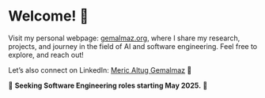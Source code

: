 # Welcome! 👋

Visit my personal webpage: [gemalmaz.org](https://gemalmaz.org), where I share my research, projects, and journey in the field of AI and software engineering. Feel free to explore, and reach out!

Let’s also connect on LinkedIn: [Meric Altug Gemalmaz](https://www.linkedin.com/in/meric-altug-gemalmaz/) 🤖

🌟 **Seeking Software Engineering roles starting May 2025.** 🌟





